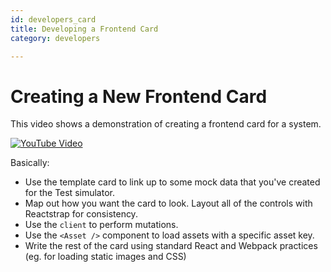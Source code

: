 ```yaml
---
id: developers_card
title: Developing a Frontend Card
category: developers

---
```


# Creating a New Frontend Card

This video shows a demonstration of creating a frontend card for a system.

[![YouTube Video](https://img.youtube.com/vi/8Kzs6n0N4RU/0.jpg)](https://www.youtube.com/watch?v=8Kzs6n0N4RU)

Basically:

* Use the template card to link up to some mock data that you've created for the
  Test simulator.
* Map out how you want the card to look. Layout all of the controls with
  Reactstrap for consistency.
* Use the `client` to perform mutations.
* Use the `<Asset />` component to load assets with a specific asset key.
* Write the rest of the card using standard React and Webpack practices (eg. for
  loading static images and CSS)
